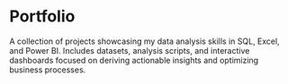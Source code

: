 # Portfolio
A collection of projects showcasing my data analysis skills in SQL, Excel, and Power BI. Includes datasets, analysis scripts, and interactive dashboards focused on deriving actionable insights and optimizing business processes.
